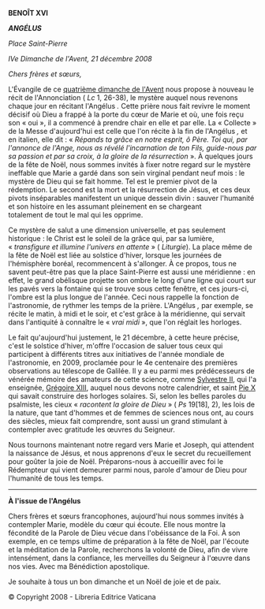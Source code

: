 **BENOÎT XVI**

***ANGÉLUS***

*Place Saint-Pierre*

*IVe Dimanche de l'Avent, 21 décembre 2008*

*Chers frères et sœurs,*

L'Évangile de ce [quatrième dimanche de l'Avent](http://www.vatican.va/liturgical_year/advent/2008/iv_sunday_fr.htm) nous propose à nouveau le récit de l'Annonciation ( *Lc* 1, 26-38), le mystère auquel nous revenons chaque jour en récitant l'Angélus *.* Cette prière nous fait revivre le moment décisif où Dieu a frappé à la porte du cœur de Marie et où, une fois reçu son « oui », il a commencé à prendre chair en elle et par elle. La « Collecte » de la Messe d'aujourd'hui est celle que l'on récite à la fin de l'Angélus *,* et en italien, elle dit : « *Répands ta grâce en notre esprit, ô Père. Toi qui, par l'annonce de l'Ange, nous as révélé l'incarnation de ton Fils, guide-nous par sa passion et par sa croix, à la gloire de la résurrection* ». À quelques jours de la fête de Noël, nous sommes invités à fixer notre regard sur le mystère ineffable que Marie a gardé dans son sein virginal pendant neuf mois : le mystère de Dieu qui se fait homme. Tel est le premier pivot de la rédemption. Le second est la mort et la résurrection de Jésus, et ces deux pivots inséparables manifestent un unique dessein divin : sauver l'humanité et son histoire en les assumant pleinement en se chargeant totalement de tout le mal qui les opprime.

Ce mystère de salut a une dimension universelle, et pas seulement historique : le Christ est le soleil de la grâce qui, par sa lumière, « *transfigure et illumine l'univers en attente* » ( *Liturgie*). La place même de la fête de Noël est liée au solstice d'hiver, lorsque les journées de l'hémisphère boréal, recommencent à s'allonger. À ce propos, tous ne savent peut-être pas que la place Saint-Pierre est aussi une méridienne : en effet, le grand obélisque projette son ombre le long d'une ligne qui court sur les pavés vers la fontaine qui se trouve sous cette fenêtre, et ces jours-ci, l'ombre est la plus longue de l'année. Ceci nous rappelle la fonction de l'astronomie, de rythmer les temps de la prière. L'Angélus *,* par exemple, se récite le matin, à midi et le soir, et c'est grâce à la méridienne, qui servait dans l'antiquité à connaître le « *vrai midi* », que l'on réglait les horloges.

Le fait qu'aujourd'hui justement, le 21 décembre, à cette heure précise, c'est le solstice d'hiver, m'offre l'occasion de saluer tous ceux qui participent à différents titres aux initiatives de l'année mondiale de l'astronomie, en 2009, proclamée pour le 4e centenaire des premières observations au télescope de Galilée. Il y a eu parmi mes prédécesseurs de vénérée mémoire des amateurs de cette science, comme [Sylvestre II](http://w2.vatican.va/content/vatican/fr/holy-father/silvestro-ii.html), qui l'a enseignée, [Grégoire XIII](http://w2.vatican.va/content/vatican/fr/holy-father/gregorio-xiii.html), auquel nous devons notre calendrier, et saint [Pie X](http://w2.vatican.va/content/pius-x/fr.html) qui savait construire des horloges solaires. Si, selon les belles paroles du psalmiste, les cieux « *racontent la gloire de Dieu* » ( *Ps* 19[18], 2), les lois de la nature, que tant d'hommes et de femmes de sciences nous ont, au cours des siècles, mieux fait comprendre, sont aussi un grand stimulant à contempler avec gratitude les œuvres du Seigneur.

Nous tournons maintenant notre regard vers Marie et Joseph, qui attendent la naissance de Jésus, et nous apprenons d'eux le secret du recueillement pour goûter la joie de Noël. Préparons-nous à accueillir avec foi le Rédempteur qui vient demeurer parmi nous, parole d'amour de Dieu pour l'humanité de tous les temps.

* * *

**À l'issue de l'Angélus**

Chers frères et sœurs francophones, aujourd'hui nous sommes invités à contempler Marie, modèle du cœur qui écoute. Elle nous montre la fécondité de la Parole de Dieu vécue dans l'obéissance de la Foi. À son exemple, en ce temps ultime de préparation à la fête de Noël, par l'écoute et la méditation de la Parole, recherchons la volonté de Dieu, afin de vivre intensément, dans la confiance, les merveilles du Seigneur à l'œuvre dans nos vies. Avec ma Bénédiction apostolique.

Je souhaite à tous un bon dimanche et un Noël de joie et de paix.

© Copyright 2008 - Libreria Editrice Vaticana